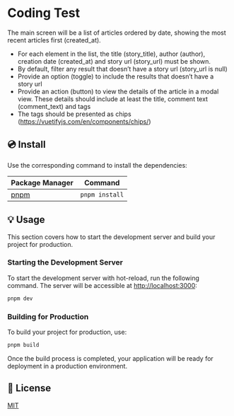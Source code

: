 # Coding Test

The main screen will be a list of articles ordered by date, showing the most recent articles first
(created_at).
- For each element in the list, the title (story_title), author (author), creation date
(created_at) and story url (story_url) must be shown.
- By default, filter any result that doesn’t have a story url (story_url is null)
- Provide an option (toggle) to include the results that doesn’t have a story url
- Provide an action (button) to view the details of the article in a modal view. These details
should include at least the title, comment text (comment_text) and tags
- The tags should be presented as chips (https://vuetifyjs.com/en/components/chips/)


## 💿 Install

Use the corresponding command to install the dependencies:

| Package Manager                                                | Command        |
|---------------------------------------------------------------|----------------|
| [pnpm](https://pnpm.io/installation)                          | `pnpm install` |


## 💡 Usage

This section covers how to start the development server and build your project for production.

### Starting the Development Server

To start the development server with hot-reload, run the following command. The server will be accessible at [http://localhost:3000](http://localhost:3000):

```bash
pnpm dev
```


### Building for Production

To build your project for production, use:

```bash
pnpm build
```

Once the build process is completed, your application will be ready for deployment in a production environment.

## 📑 License
[MIT](http://opensource.org/licenses/MIT)

